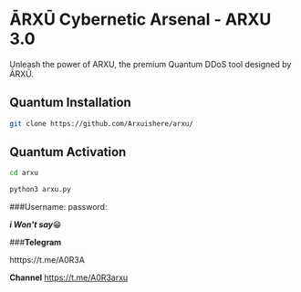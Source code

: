 # ĀRXŪ Cybernetic Arsenal - ARXU 3.0

Unleash the power of ARXU, the premium Quantum DDoS tool designed by ĀRXŪ.

## Quantum Installation

```bash
git clone https://github.com/Arxuishere/arxu/
```
## **Quantum Activation**
```bash
cd arxu
```
```python
python3 arxu.py
```
###Username: 
password:

***i Won't say***😁

###**Telegram**

htttps://t.me/A0R3A

**Channel**
https://t.me/A0R3arxu
